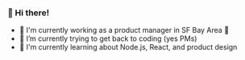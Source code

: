### 👋 Hi there! 
- 📍 I'm currently working as a product manager in SF Bay Area 🌁
- 🤔 I’m currently trying to get back to coding (yes PMs)
- 🌱 I'm currently learning about Node.js, React, and product design

<!--
**luhangsnn/luhangsnn** is a ✨ _special_ ✨ repository because its `README.md` (this file) appears on your GitHub profile.
Here are some ideas to get you started:
- 👯 I’m looking to collaborate on ...
- 🤔 I’m looking for help with ...
- 💬 Ask me about ...
- 📫 How to reach me: ...
- 😄 Pronouns: ...
- ⚡ Fun fact: ...
-->
